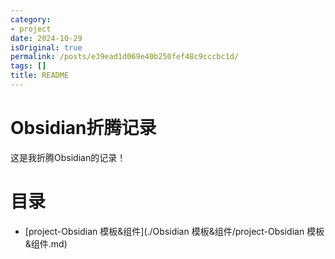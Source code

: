 ```yaml
---
category:
- project
date: 2024-10-29
isOriginal: true
permalink: /posts/e39ead1d069e40b250fef48c9cccbc1d/
tags: []
title: README
---
```

# Obsidian折腾记录
这是我折腾Obsidian的记录！
# 目录
- [project-Obsidian 模板&组件](./Obsidian 模板&组件/project-Obsidian 模板&组件.md)